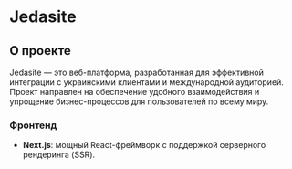 # Jedasite

## О проекте  

Jedasite — это веб-платформа, разработанная для эффективной интеграции с украинскими клиентами и международной аудиторией. Проект направлен на обеспечение удобного взаимодействия и упрощение бизнес-процессов для пользователей по всему миру.  

### **Фронтенд**  
- **Next.js**: мощный React-фреймворк с поддержкой серверного рендеринга (SSR).